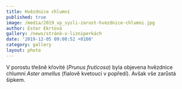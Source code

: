 ```yaml
---
title: Hvězdnice chlumní
published: true
image: /media/2019_vp_sysli-zarust-hvezdnice-chlumni.jpg
author: Ester Ekrtová
gallery: /news/stráně-v-lizniperkách
date: '2019-12-05 09:00:52 +0100'
category: gallery
layout: photo
---
```

V porostu třešně křovité (_Prunus fruticosa_) byla objevena hvězdnice chlumní _Aster amellus_ (fialově kvetoucí v popředí). Avšak vše zarůstá šípkem.
